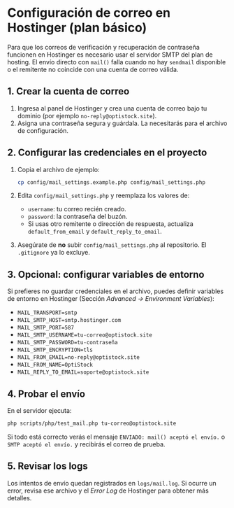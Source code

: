 # Configuración de correo en Hostinger (plan básico)

Para que los correos de verificación y recuperación de contraseña funcionen en Hostinger es necesario usar el servidor SMTP del plan de hosting. El envío directo con `mail()` falla cuando no hay `sendmail` disponible o el remitente no coincide con una cuenta de correo válida.

## 1. Crear la cuenta de correo

1. Ingresa al panel de Hostinger y crea una cuenta de correo bajo tu dominio (por ejemplo `no-reply@optistock.site`).
2. Asigna una contraseña segura y guárdala. La necesitarás para el archivo de configuración.

## 2. Configurar las credenciales en el proyecto

1. Copia el archivo de ejemplo:

   ```bash
   cp config/mail_settings.example.php config/mail_settings.php
   ```

2. Edita `config/mail_settings.php` y reemplaza los valores de:
   - `username`: tu correo recién creado.
   - `password`: la contraseña del buzón.
   - Si usas otro remitente o dirección de respuesta, actualiza `default_from_email` y `default_reply_to_email`.

3. Asegúrate de **no** subir `config/mail_settings.php` al repositorio. El `.gitignore` ya lo excluye.

## 3. Opcional: configurar variables de entorno

Si prefieres no guardar credenciales en el archivo, puedes definir variables de entorno en Hostinger (Sección *Advanced → Environment Variables*):

- `MAIL_TRANSPORT=smtp`
- `MAIL_SMTP_HOST=smtp.hostinger.com`
- `MAIL_SMTP_PORT=587`
- `MAIL_SMTP_USERNAME=tu-correo@optistock.site`
- `MAIL_SMTP_PASSWORD=tu-contraseña`
- `MAIL_SMTP_ENCRYPTION=tls`
- `MAIL_FROM_EMAIL=no-reply@optistock.site`
- `MAIL_FROM_NAME=OptiStock`
- `MAIL_REPLY_TO_EMAIL=soporte@optistock.site`

## 4. Probar el envío

En el servidor ejecuta:

```bash
php scripts/php/test_mail.php tu-correo@optistock.site
```

Si todo está correcto verás el mensaje `ENVIADO: mail() aceptó el envío.` o `SMTP aceptó el envío.` y recibirás el correo de prueba.

## 5. Revisar los logs

Los intentos de envío quedan registrados en `logs/mail.log`. Si ocurre un error, revisa ese archivo y el *Error Log* de Hostinger para obtener más detalles.
